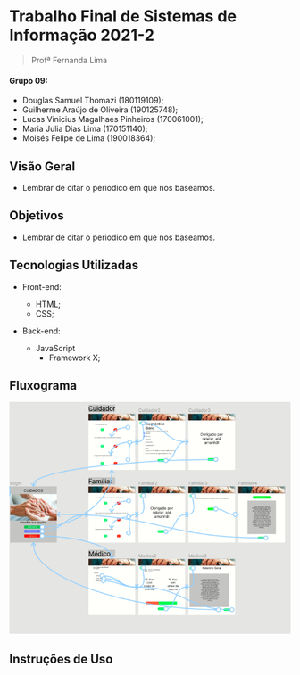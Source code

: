 # Trabalho Final de Sistemas de Informação 2021-2

> Profª Fernanda Lima

#### Grupo 09:

- Douglas Samuel Thomazi (180119109);
- Guilherme Araújo de Oliveira (190125748);
- Lucas Vinicius Magalhaes Pinheiros (170061001);
- Maria Julia Dias Lima (170151140);
- Moisés Felipe de Lima (190018364);

## Visão Geral

- Lembrar de citar o periodico em que nos baseamos.

## Objetivos

- Lembrar de citar o periodico em que nos baseamos.

## Tecnologias Utilizadas

- Front-end:

  - HTML;
  - CSS;

- Back-end:
  - JavaScript
    - Framework X;

## Fluxograma

![Print do Figma](./assets/figma.png)

## Instruções de Uso
